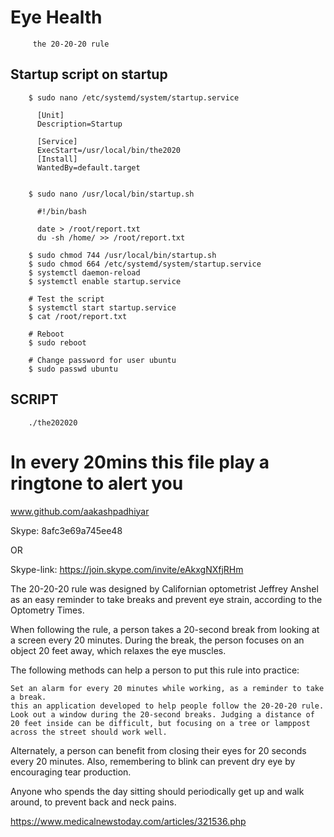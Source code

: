 # Eye Health
         the 20-20-20 rule

## Startup script on startup 

		$ sudo nano /etc/systemd/system/startup.service

		  [Unit]
		  Description=Startup

		  [Service]
		  ExecStart=/usr/local/bin/the2020
		  [Install]
		  WantedBy=default.target


		$ sudo nano /usr/local/bin/startup.sh

		  #!/bin/bash

		  date > /root/report.txt
		  du -sh /home/ >> /root/report.txt

		$ sudo chmod 744 /usr/local/bin/startup.sh
		$ sudo chmod 664 /etc/systemd/system/startup.service
		$ systemctl daemon-reload
		$ systemctl enable startup.service

		# Test the script
		$ systemctl start startup.service
		$ cat /root/report.txt

		# Reboot
		$ sudo reboot

		# Change password for user ubuntu
		$ sudo passwd ubuntu

## SCRIPT
		./the202020

			
# In every 20mins this file play a ringtone to alert you

www.github.com/aakashpadhiyar

Skype:      8afc3e69a745ee48
 
OR

Skype-link: https://join.skype.com/invite/eAkxgNXfjRHm

The 20-20-20 rule was designed by Californian optometrist Jeffrey Anshel as an easy reminder to take breaks and prevent eye strain, according to the Optometry Times.

When following the rule, a person takes a 20-second break from looking at a screen every 20 minutes. During the break, the person focuses on an object 20 feet away, which relaxes the eye muscles.

The following methods can help a person to put this rule into practice:

    Set an alarm for every 20 minutes while working, as a reminder to take a break.
    this an application developed to help people follow the 20-20-20 rule.
    Look out a window during the 20-second breaks. Judging a distance of 20 feet inside can be difficult, but focusing on a tree or lamppost across the street should work well.

Alternately, a person can benefit from closing their eyes for 20 seconds every 20 minutes. Also, remembering to blink can prevent dry eye by encouraging tear production.

Anyone who spends the day sitting should periodically get up and walk around, to prevent back and neck pains.

https://www.medicalnewstoday.com/articles/321536.php
